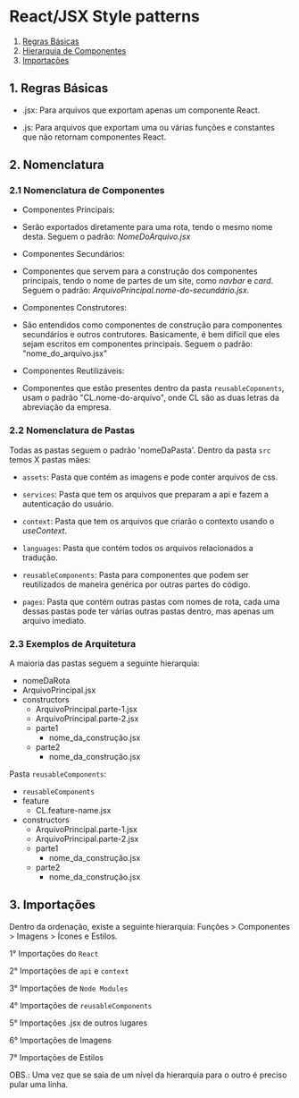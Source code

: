 React/JSX Style patterns
=============

1. [Regras Básicas](#basic-rules)
2. [Hierarquia de Componentes](#components)
3. [Importações](#imports)

## 1. Regras Básicas

- .jsx: Para arquivos que exportam apenas um componente React.

- .js: Para arquivos que exportam uma ou várias funções e constantes que não retornam componentes React.

## 2. Nomenclatura
### 2.1 Nomenclatura de Componentes
- Componentes Principais: 
 - Serão exportados diretamente para uma rota, tendo o mesmo nome desta. Seguem o padrão: *NomeDoArquivo.jsx*

- Componentes Secundários: 
 - Componentes que servem para a construção dos componentes principais, tendo o nome de partes de um site, como *navbar* e *card*. Seguem o padrão: *ArquivoPrincipal.nome-do-secundário.jsx*.

- Componentes Construtores:
 - São entendidos como componentes de construção para componentes secundários e outros contrutores. Basicamente, é bem difícil que eles sejam escritos em componentes principais. Seguem o padrão: "nome_do_arquivo.jsx"
 
- Componentes Reutilizáveis: 
 - Componentes que estão presentes dentro da pasta `reusableCoponents`, usam o padrão "CL.nome-do-arquivo", onde CL são as duas letras da abreviação da empresa.

### 2.2 Nomenclatura de Pastas
Todas as pastas seguem o padrão 'nomeDaPasta'. Dentro da pasta `src` temos X pastas mães:

- `assets`: Pasta que contém as imagens e pode conter arquivos de css.

- `services`: Pasta que tem os arquivos que preparam a api e fazem a autenticação do usuário.

- `context`: Pasta que tem os arquivos que criarão o contexto usando o *useContext*.

- `languages`: Pasta que contém todos os arquivos relacionados a tradução.

- `reusableComponents`: Pasta para componentes que podem ser reutilizados de maneira genérica por outras partes do código.

- `pages`: Pasta que contém outras pastas com nomes de rota, cada uma dessas pastas pode ter várias outras pastas dentro, mas apenas um arquivo imediato.

### 2.3 Exemplos de Arquitetura
A maioria das pastas seguem a seguinte hierarquia:
- nomeDaRota
 - ArquivoPrincipal.jsx
 - constructors
   - ArquivoPrincipal.parte-1.jsx
   - ArquivoPrincipal.parte-2.jsx
   - parte1
     - nome_da_construção.jsx
   - parte2
     - nome_da_construção.jsx

Pasta `reusableComponents`:
- `reusableComponents`
 - feature
   - CL.feature-name.jsx
 - constructors
   - ArquivoPrincipal.parte-1.jsx
   - ArquivoPrincipal.parte-2.jsx
   - parte1
     - nome_da_construção.jsx
   - parte2
     - nome_da_construção.jsx



## 3. Importações
Dentro da ordenação, existe a seguinte hierarquia: Funções > Componentes > Imagens > Ícones e Estilos.

1° Importações do `React`

2° Importações de `api` e `context` 

3° Importações de `Node Modules`

4° Importações de `reusableComponents`

5° Importações .jsx de outros lugares

6° Importações de Imagens

7° Importações de Estilos

OBS.: Uma vez que se saia de um nível da hierarquia para o outro é preciso pular uma linha.
